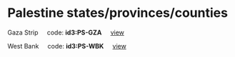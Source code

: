 # Palestine states/provinces/counties
Gaza Strip&nbsp;&nbsp;&nbsp;&nbsp;&nbsp;code: **id3:PS-GZA**&nbsp;&nbsp;&nbsp;&nbsp;&nbsp;[view](../export/geojson/medium/id3/ps/gza.geojson)&nbsp;&nbsp;&nbsp;&nbsp;&nbsp;


West Bank&nbsp;&nbsp;&nbsp;&nbsp;&nbsp;code: **id3:PS-WBK**&nbsp;&nbsp;&nbsp;&nbsp;&nbsp;[view](../export/geojson/medium/id3/ps/wbk.geojson)&nbsp;&nbsp;&nbsp;&nbsp;&nbsp;


